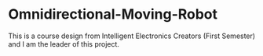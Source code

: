 # Omnidirectional-Moving-Robot
This is a course design from Intelligent Electronics Creators (First Semester) and I am the leader of this project.
